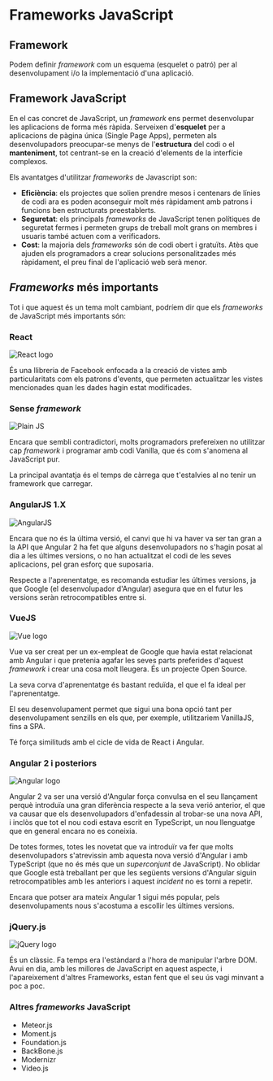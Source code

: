 Frameworks JavaScript
===================

Framework
--------

Podem definir _framework_ com un esquema (esquelet o patró) per al desenvolupament i/o la implementació d'una aplicació. 

Framework JavaScript
--------------
En el cas concret de JavaScript, un _framework_ ens permet desenvolupar les aplicacions de forma més ràpida. Serveixen d'**esquelet** per a aplicacions de pàgina única (Single Page Apps), permeten als desenvolupadors preocupar-se menys de l'**estructura** del codi o el **manteniment**, tot centrant-se en la creació d'elements de la interfície complexos.

Els avantatges d'utilitzar _frameworks_ de Javascript son:
* **Eficiència**: els projectes que solien prendre mesos i centenars de línies de codi ara es poden aconseguir molt més ràpidament amb patrons i funcions ben estructurats preestablerts.
* **Seguretat**: els principals _frameworks_ de JavaScript tenen polítiques de seguretat fermes i permeten grups de treball molt grans on membres i usuaris també actuen com a verificadors.
* **Cost**: la majoria dels _frameworks_ són de codi obert i gratuïts. Atès que ajuden els programadors a crear solucions personalitzades més ràpidament, el preu final de l'aplicació web serà menor.

_Frameworks_ més importants
------------------

Tot i que aquest és un tema molt cambiant, podríem dir que els _frameworks_ de JavaScript més importants són:

### React
![React logo](https://upload.wikimedia.org/wikipedia/commons/thumb/a/a7/React-icon.svg/1024px-React-icon.svg.png)

És una llibreria de Facebook enfocada a la creació de vistes amb particularitats com els patrons d'events, que permeten actualitzar les vistes mencionades quan les dades hagin estat modificades.

### Sense _framework_

![Plain JS](https://plainjs.com/static/img/logo_640.png)

Encara que sembli contradictori, molts programadors prefereixen no utilitzar cap _framework_ i programar amb codi Vanilla, que és com s'anomena al JavaScript pur.

La principal avantatja és el temps de càrrega que t'estalvies al no tenir un framework que carregar.

### AngularJS 1.X

![AngularJS](https://upload.wikimedia.org/wikipedia/commons/thumb/c/ca/AngularJS_logo.svg/1280px-AngularJS_logo.svg.png)

Encara que no és la última versió, el canvi que hi va haver va ser tan gran a la API que Angular 2 ha fet que alguns desenvolupadors no s'hagin posat al dia a les últimes versions, o no han actualitzat el codi de les seves aplicacions, pel gran esforç que suposaria.

Respecte a l'aprenentatge, es recomanda estudiar les últimes versions, ja que Google (el desenvolupador d'Angular) asegura que en el futur les versions seràn retrocompatibles entre si.

### VueJS

![Vue logo](https://upload.wikimedia.org/wikipedia/commons/thumb/5/53/Vue.js_Logo.svg/600px-Vue.js_Logo.svg.png)

Vue va ser creat per un ex-empleat de Google que havia estat relacionat amb Angular i que pretenia agafar les seves parts preferides d'aquest _framework_ i crear una cosa molt lleugera. És un projecte Open Source.

La seva corva d'aprenentatge és bastant reduïda, el que el fa ideal per l'aprenentatge.

El seu desenvolupament permet que sigui una bona opció tant per desenvolupament senzills en els que, per exemple, utilitzariem VanillaJS, fins a SPA.

Té força similituds amb el cicle de vida de React i Angular.


### Angular 2 i posteriors

![Angular logo](http://www.stickpng.com/assets/images/5847ea22cef1014c0b5e4833.png)

Angular 2 va ser una versió d'Angular força convulsa en el seu llançament perquè introduïa una gran diferència respecte a la seva verió anterior, el que va causar que els desenvolupadors d'enfadessin al trobar-se una nova API, i inclòs que tot el nou codi estava escrit en TypeScript, un nou llenguatge que en general encara no es coneixia.

De totes formes, totes les novetat que va introduïr va fer que molts desenvolupadors s'atrevissin amb aquesta nova versió d'Angular i amb TypeScript (que no és més que un _superconjunt_ de JavaScript). No oblidar que Google està treballant per que les següents versions d'Angular siguin retrocompatibles amb les anteriors i aquest _incident_ no es torni a repetir.

Encara que potser ara mateix Angular 1 sigui més popular, pels desenvolupaments nous s'acostuma a escollir les últimes versions.

### jQuery.js

![jQuery logo](https://upload.wikimedia.org/wikipedia/commons/thumb/8/81/JQuery_logo_text.svg/1280px-JQuery_logo_text.svg.png)

És un clàssic. Fa temps era l'estàndard a l'hora de manipular l'arbre DOM. Avui en dia, amb les millores de JavaScript en aquest aspecte, i l'apareixement d'altres Frameworks, estan fent que el seu ús vagi minvant a poc a poc.

### Altres _frameworks_ JavaScript

* Meteor.js
* Moment.js
* Foundation.js
* BackBone.js
* Modernizr
* Video.js